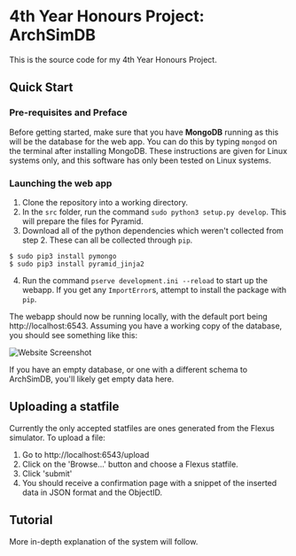 4th Year Honours Project: ArchSimDB
=====================

This is the source code for my 4th Year Honours Project. 

## Quick Start

### Pre-requisites and Preface

Before getting started, make sure that you have **MongoDB** running as this will be the database for the web app. You can do this by typing `mongod` on the terminal after installing MongoDB. These instructions are given for Linux systems only, and this software has only been tested on Linux systems.

### Launching the web app

1. Clone the repository into a working directory.
2. In the `src` folder, run the command `sudo python3 setup.py develop`. This will prepare the files for Pyramid.
3. Download all of the python dependencies which weren't collected from step 2. These can all be collected through `pip`.

  ```
  $ sudo pip3 install pymongo
  $ sudo pip3 install pyramid_jinja2
  ```

4. Run the command `pserve development.ini --reload` to start up the webapp. If you get any `ImportError`s, attempt to install the package with `pip`.

The webapp should now be running locally, with the default port being http://localhost:6543. Assuming you have a working copy of the database, you should see something like this:

![Website Screenshot](http://puu.sh/rVDbU/a69b553947.png "Website Screenshot")

If you have an empty database, or one with a different schema to ArchSimDB, you'll likely get empty data here.

## Uploading a statfile

Currently the only accepted statfiles are ones generated from the Flexus simulator. To upload a file:

1. Go to http://localhost:6543/upload
2. Click on the 'Browse...' button and choose a Flexus statfile.
3. Click 'submit'
4. You should receive a confirmation page with a snippet of the inserted data in JSON format and the ObjectID.

## Tutorial

More in-depth explanation of the system will follow.
